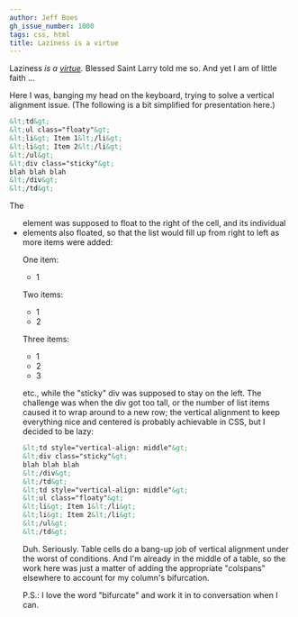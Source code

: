 ```yaml
---
author: Jeff Boes
gh_issue_number: 1000
tags: css, html
title: Laziness is a virtue
---
```




Laziness *is a [virtue](http://threevirtues.com/).* Blessed Saint Larry told me so. And yet I am of little faith ...

Here I was, banging my head on the keyboard, trying to solve a vertical alignment issue. (The following is a bit simplified for presentation here.)

```html
&lt;td&gt;
&lt;ul class="floaty"&gt;
&lt;li&gt; Item 1&lt;/li&gt;
&lt;li&gt; Item 2&lt;/li&gt;
&lt;/ul&gt;
&lt;div class="sticky"&gt;
blah blah blah
&lt;/div&gt;
&lt;/td&gt;
```

The <ul> element was supposed to float to the right of the cell, and its individual <li> elements also floated, so that the list would fill up from right to left as more items were added:

One item:

- 1

Two items:

- 1
- 2

Three items:

- 1
- 2
- 3

etc., while the "sticky" div was supposed to stay on the left. The challenge was when the div got too tall, or the number of list items caused it to wrap around to a new row; the vertical alignment to keep everything nice and centered is probably achievable in CSS, but I decided to be lazy:

```html
&lt;td style="vertical-align: middle"&gt;
&lt;div class="sticky"&gt;
blah blah blah
&lt;/div&gt;
&lt;/td&gt;
&lt;td style="vertical-align: middle"&gt;
&lt;ul class="floaty"&gt;
&lt;li&gt; Item 1&lt;/li&gt;
&lt;li&gt; Item 2&lt;/li&gt;
&lt;/ul&gt;
&lt;/td&gt;
```

Duh. Seriously. Table cells do a bang-up job of vertical alignment under the worst of conditions. And I'm already in the middle of a table, so the work here was just a matter of adding the appropriate "colspans" elsewhere to account for my column's bifurcation.

P.S.: I love the word "bifurcate" and work it in to conversation when I can.


